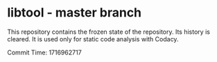 # libtool - master branch

This repository contains the frozen state of the repository.
Its history is cleared. It is used only for static code
analysis with Codacy.

Commit Time: 1716962717